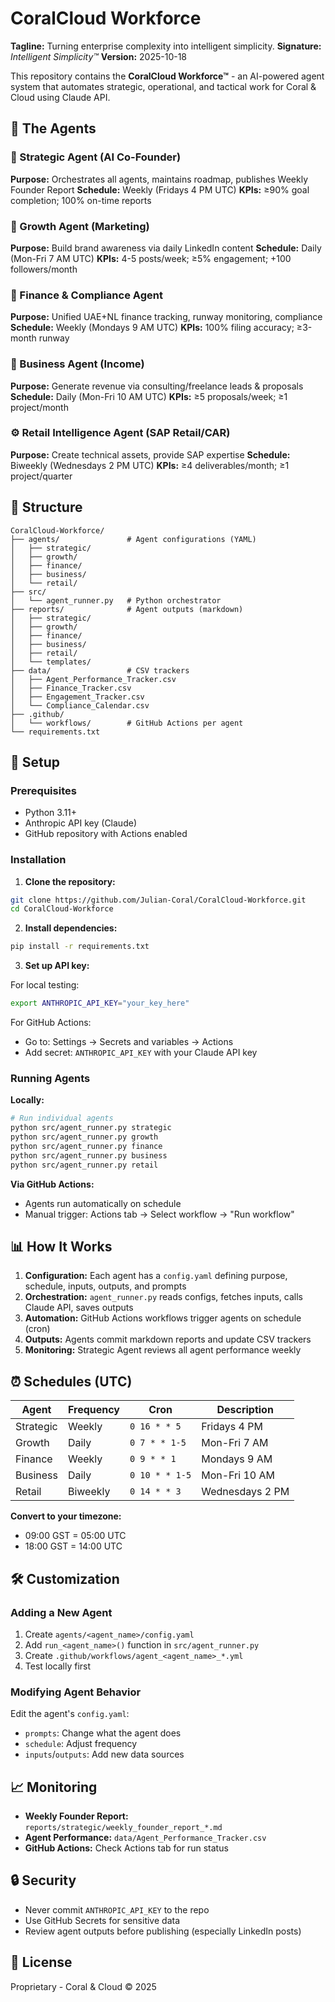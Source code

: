 # CoralCloud Workforce
**Tagline:** Turning enterprise complexity into intelligent simplicity.
**Signature:** *Intelligent Simplicity™*
**Version:** 2025-10-18

This repository contains the **CoralCloud Workforce™** - an AI-powered agent system that automates strategic, operational, and tactical work for Coral & Cloud using Claude API.

## 🤖 The Agents

### 🧠 Strategic Agent (AI Co-Founder)
**Purpose:** Orchestrates all agents, maintains roadmap, publishes Weekly Founder Report
**Schedule:** Weekly (Fridays 4 PM UTC)
**KPIs:** ≥90% goal completion; 100% on-time reports

### 📣 Growth Agent (Marketing)
**Purpose:** Build brand awareness via daily LinkedIn content
**Schedule:** Daily (Mon-Fri 7 AM UTC)
**KPIs:** 4-5 posts/week; ≥5% engagement; +100 followers/month

### 🧾 Finance & Compliance Agent
**Purpose:** Unified UAE+NL finance tracking, runway monitoring, compliance
**Schedule:** Weekly (Mondays 9 AM UTC)
**KPIs:** 100% filing accuracy; ≥3-month runway

### 💼 Business Agent (Income)
**Purpose:** Generate revenue via consulting/freelance leads & proposals
**Schedule:** Daily (Mon-Fri 10 AM UTC)
**KPIs:** ≥5 proposals/week; ≥1 project/month

### ⚙️ Retail Intelligence Agent (SAP Retail/CAR)
**Purpose:** Create technical assets, provide SAP expertise
**Schedule:** Biweekly (Wednesdays 2 PM UTC)
**KPIs:** ≥4 deliverables/month; ≥1 project/quarter

## 📁 Structure
```
CoralCloud-Workforce/
├── agents/               # Agent configurations (YAML)
│   ├── strategic/
│   ├── growth/
│   ├── finance/
│   ├── business/
│   └── retail/
├── src/
│   └── agent_runner.py   # Python orchestrator
├── reports/              # Agent outputs (markdown)
│   ├── strategic/
│   ├── growth/
│   ├── finance/
│   ├── business/
│   ├── retail/
│   └── templates/
├── data/                 # CSV trackers
│   ├── Agent_Performance_Tracker.csv
│   ├── Finance_Tracker.csv
│   ├── Engagement_Tracker.csv
│   └── Compliance_Calendar.csv
├── .github/
│   └── workflows/        # GitHub Actions per agent
└── requirements.txt
```

## 🚀 Setup

### Prerequisites
- Python 3.11+
- Anthropic API key (Claude)
- GitHub repository with Actions enabled

### Installation

1. **Clone the repository:**
```bash
git clone https://github.com/Julian-Coral/CoralCloud-Workforce.git
cd CoralCloud-Workforce
```

2. **Install dependencies:**
```bash
pip install -r requirements.txt
```

3. **Set up API key:**

For local testing:
```bash
export ANTHROPIC_API_KEY="your_key_here"
```

For GitHub Actions:
- Go to: Settings → Secrets and variables → Actions
- Add secret: `ANTHROPIC_API_KEY` with your Claude API key

### Running Agents

**Locally:**
```bash
# Run individual agents
python src/agent_runner.py strategic
python src/agent_runner.py growth
python src/agent_runner.py finance
python src/agent_runner.py business
python src/agent_runner.py retail
```

**Via GitHub Actions:**
- Agents run automatically on schedule
- Manual trigger: Actions tab → Select workflow → "Run workflow"

## 📊 How It Works

1. **Configuration:** Each agent has a `config.yaml` defining purpose, schedule, inputs, outputs, and prompts
2. **Orchestration:** `agent_runner.py` reads configs, fetches inputs, calls Claude API, saves outputs
3. **Automation:** GitHub Actions workflows trigger agents on schedule (cron)
4. **Outputs:** Agents commit markdown reports and update CSV trackers
5. **Monitoring:** Strategic Agent reviews all agent performance weekly

## ⏰ Schedules (UTC)

| Agent | Frequency | Cron | Description |
|-------|-----------|------|-------------|
| Strategic | Weekly | `0 16 * * 5` | Fridays 4 PM |
| Growth | Daily | `0 7 * * 1-5` | Mon-Fri 7 AM |
| Finance | Weekly | `0 9 * * 1` | Mondays 9 AM |
| Business | Daily | `0 10 * * 1-5` | Mon-Fri 10 AM |
| Retail | Biweekly | `0 14 * * 3` | Wednesdays 2 PM |

**Convert to your timezone:**
- 09:00 GST = 05:00 UTC
- 18:00 GST = 14:00 UTC

## 🛠️ Customization

### Adding a New Agent
1. Create `agents/<agent_name>/config.yaml`
2. Add `run_<agent_name>()` function in `src/agent_runner.py`
3. Create `.github/workflows/agent_<agent_name>_*.yml`
4. Test locally first

### Modifying Agent Behavior
Edit the agent's `config.yaml`:
- `prompts`: Change what the agent does
- `schedule`: Adjust frequency
- `inputs`/`outputs`: Add new data sources

## 📈 Monitoring

- **Weekly Founder Report:** `reports/strategic/weekly_founder_report_*.md`
- **Agent Performance:** `data/Agent_Performance_Tracker.csv`
- **GitHub Actions:** Check Actions tab for run status

## 🔒 Security

- Never commit `ANTHROPIC_API_KEY` to the repo
- Use GitHub Secrets for sensitive data
- Review agent outputs before publishing (especially LinkedIn posts)

## 📝 License

Proprietary - Coral & Cloud © 2025
